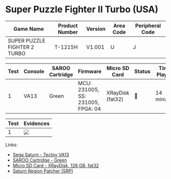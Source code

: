 # Super Puzzle Fighter II Turbo (USA)

| Game Name                    | Product Number | Version | Area Code | Peripheral Code |
| ---------------------------- | -------------- | ------- | --------- | --------------- |
| SUPER PUZZLE FIGHTER 2 TURBO | T-1215H        | V1.001  | U         | J               |

| Test | Console | SAROO Cartridge | Firmware                          | Micro SD Card    | Status | Time Played |
| ---- | ------- | --------------- | --------------------------------- | ---------------- | ------ | ----------- |
| 1    | VA13    | Green           | MCU: 231005, SS: 231005, FPGA: 04 | XRayDisk (fat32) | :100:  | 14 minutes  |

| Test | Evidences                                                                                        |
| ---- | ------------------------------------------------------------------------------------------------ |
| 1    | [![](https://img.youtube.com/vi/CICNpszdxvc/0.jpg)](https://www.youtube.com/watch?v=CICNpszdxvc) |

Links:

- [Sega Saturn - Tectoy VA13](../../../../Info/Consoles/VA13/README.md)
- [SAROO Cartridge - Green](../../../../Info/Cartridges/RetroGameParadiseStore/1.32F/README.md)
- [Micro SD Card - XRayDisk, 128 GB, fat32](../../../../Info/SdCards/XRayDisk/128GB/fat32/README.md)
- [Saturn Region Patcher (SRP)](https://segaxtreme.net/resources/saturn-region-patcher.81/download)
